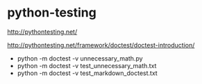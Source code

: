 # python-testing

http://pythontesting.net/

http://pythontesting.net/framework/doctest/doctest-introduction/
* python -m doctest  -v unnecessary_math.py
* python -m doctest -v test_unnecessary_math.txt
* python -m doctest -v test_markdown_doctest.txt
